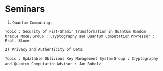 # Seminars

1) `Quantum Computing:`
  
  `Topic : Security of Fiat-Shamir Transformation in Quantum Random Oracle Model`
  `Group : Cryptography and Quantum Computation`
  `Professor : Prof. Blomer`

`2) Privacy and Authenticity of Data:`
  
  `Topic : Updatable Oblivious Key Management System`
  `Group : Cryptography and Quantum Computation`
  `Advisor : Jan Bobolz`

